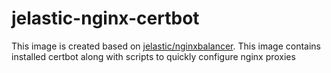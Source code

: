 # jelastic-nginx-certbot

This image is created based on [jelastic/nginxbalancer](https://hub.docker.com/r/jelastic/nginxbalancer). This image contains installed certbot along with scripts to quickly configure nginx proxies

